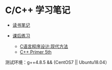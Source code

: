 # C/C++ 学习笔记

- [读书笔记](https://demon90s.github.io/CppStudy/)

- [课后练习](./codes)

  - [C语言程序设计:现代方法](./codes/CProgramming)
  - [C++ Primer 5th](./codes/CppPrimer)

测试环境：g++4.8.5 && (CentOS7 || Ubuntu18.04）
